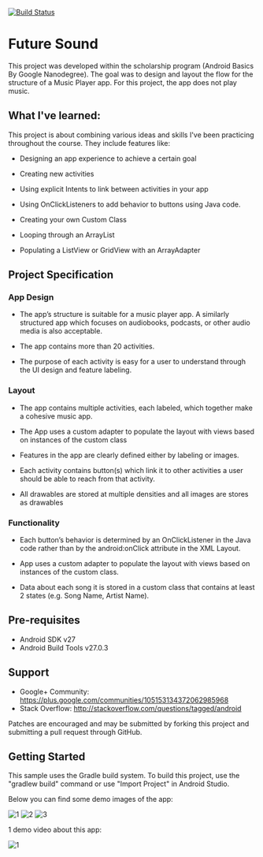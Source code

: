 [![Build Status](https://travis-ci.org/alexcatanet/Future-Sound.svg?branch=master)](https://travis-ci.org/alexcatanet/Future-Sound)
# Future Sound
This project was developed within the scholarship program (Android Basics By Google Nanodegree).
The goal was to design and layout the flow for the structure of a Music Player app. For this project, the app does not play music. 

## What I've learned:
This project is about combining various ideas and skills I've been practicing throughout the course. They include features like:

- Designing an app experience to achieve a certain goal

- Creating new activities

- Using explicit Intents to link between activities in your app

- Using OnClickListeners to add behavior to buttons using Java code.

- Creating your own Custom Class

- Looping through an ArrayList

- Populating a ListView or GridView with an ArrayAdapter

##  Project Specification
### App Design

- The app’s structure is suitable for a music player app. A similarly structured app which focuses on audiobooks, podcasts, or other audio media is also acceptable.

- The app contains more than 20 activities.

- The purpose of each activity is easy for a user to understand through the UI design and feature labeling.

### Layout

- The app contains multiple activities, each labeled, which together make a cohesive music app.

- The App uses a custom adapter to populate the layout with views based on instances of the custom class

- Features in the app are clearly defined either by labeling or images.

- Each activity contains button(s) which link it to other activities a user should be able to reach from that activity.

- All drawables are stored at multiple densities and all images are stores as drawables

### Functionality

- Each button’s behavior is determined by an OnClickListener in the Java code rather than by the android:onClick attribute in the XML Layout.

- App uses a custom adapter to populate the layout with views based on instances of the custom class.

- Data about each song it is stored in a custom class that contains at least 2 states (e.g. Song Name, Artist Name).

## Pre-requisites

- Android SDK v27
- Android Build Tools v27.0.3

## Support

- Google+ Community: https://plus.google.com/communities/105153134372062985968
- Stack Overflow: http://stackoverflow.com/questions/tagged/android

Patches are encouraged and may be submitted by forking this project and submitting a pull request through GitHub.

## Getting Started

This sample uses the Gradle build system. To build this project, use the "gradlew build" command or use "Import Project" in Android Studio.

Below you can find some demo images of the app:

![1](https://user-images.githubusercontent.com/33226462/40025403-5fbded08-57c9-11e8-85de-1859b0f75296.png)
![2](https://user-images.githubusercontent.com/33226462/40025404-5fe31ff6-57c9-11e8-94f4-777bd49dcaed.png)
![3](https://user-images.githubusercontent.com/33226462/40025406-600b57e6-57c9-11e8-8652-ff334f035944.png)

1 demo video about this app:

![1](https://user-images.githubusercontent.com/33226462/40025412-695c6588-57c9-11e8-93fc-1e2c1f23a87c.gif)

